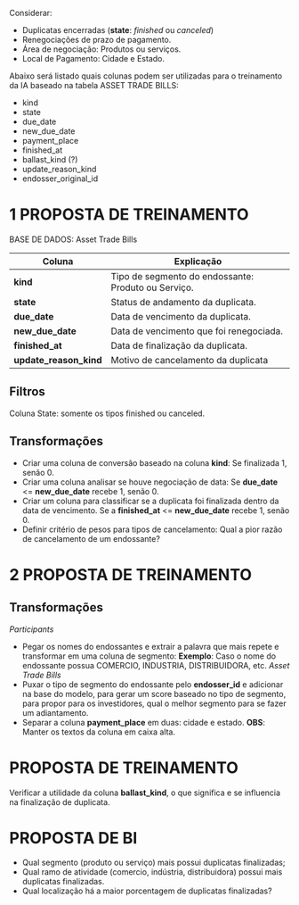 
Considerar:
- Duplicatas encerradas (**state**: *finished* ou *canceled*)
- Renegociações de prazo de pagamento.
- Área de negociação: Produtos ou serviços.
- Local de Pagamento: Cidade e Estado.

Abaixo será listado quais colunas podem ser utilizadas para o treinamento da IA baseado na tabela ASSET TRADE BILLS:
- kind
- state
- due_date
- new_due_date
- payment_place
- finished_at
- ballast_kind (?)
- update_reason_kind
- endosser_original_id

# 1 PROPOSTA DE TREINAMENTO

BASE DE DADOS: Asset Trade Bills

| Coluna                 | Explicação                                          |
| ---------------------- | --------------------------------------------------- |
| **kind<br>**           | Tipo de segmento do endossante: Produto ou Serviço. |
| **state**              | Status de andamento da duplicata.                   |
| **due_date<br>**       | Data de vencimento da duplicata.                    |
| **new_due_date<br>**   | Data de vencimento que foi renegociada.             |
| **finished_at<br>**    | Data de finalização da duplicata.                   |
| **update_reason_kind** | Motivo de cancelamento da duplicata                 |


## Filtros
Coluna State: somente os tipos finished ou canceled.

## Transformações
- Criar uma coluna de conversão baseado na coluna **kind**: Se finalizada 1, senão 0.
- Criar uma coluna analisar se houve negociação de data: Se **due_date** <= **new_due_date** recebe 1, senão 0.
- Criar um coluna para classificar se a duplicata foi finalizada dentro da data de vencimento. Se a **finished_at** <= **new_due_date** recebe 1, senão 0.
- Definir critério de pesos para tipos de cancelamento: Qual a pior razão de cancelamento de um endossante?


# 2 PROPOSTA DE TREINAMENTO

## Transformações
*Participants*
- Pegar os nomes do endossantes e extrair a palavra que mais repete e transformar em uma coluna de segmento: 
	**Exemplo**:
	Caso o nome do endossante possua COMERCIO, INDUSTRIA, DISTRIBUIDORA, etc.
*Asset Trade Bills*
- Puxar o tipo de segmento do endossante pelo **endosser_id** e adicionar na base do modelo, para gerar um score baseado no tipo de segmento, para propor para os investidores, qual o melhor segmento para se fazer um adiantamento.
- Separar a coluna **payment_place** em duas: cidade e estado. 
	**OBS**: Manter os textos da coluna em caixa alta.


# PROPOSTA DE TREINAMENTO
Verificar a utilidade da coluna **ballast_kind**, o que significa e se influencia na finalização de duplicata.


# PROPOSTA DE BI
- Qual segmento (produto ou serviço) mais possui duplicatas finalizadas;
- Qual ramo de atividade (comercio, indústria, distribuidora) possui mais duplicatas finalizadas.
- Qual localização há a maior porcentagem de duplicatas finalizadas?